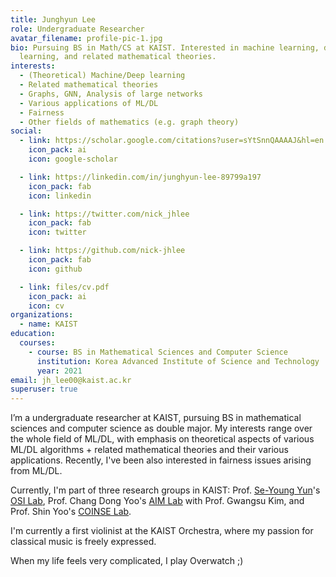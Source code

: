 ```yaml
---
title: Junghyun Lee
role: Undergraduate Researcher
avatar_filename: profile-pic-1.jpg
bio: Pursuing BS in Math/CS at KAIST. Interested in machine learning, deep
  learning, and related mathematical theories.
interests:
  - (Theoretical) Machine/Deep learning
  - Related mathematical theories
  - Graphs, GNN, Analysis of large networks
  - Various applications of ML/DL
  - Fairness
  - Other fields of mathematics (e.g. graph theory)
social:
  - link: https://scholar.google.com/citations?user=sYtSnnQAAAAJ&hl=en
    icon_pack: ai
    icon: google-scholar

  - link: https://linkedin.com/in/junghyun-lee-89799a197
    icon_pack: fab
    icon: linkedin

  - link: https://twitter.com/nick_jhlee
    icon_pack: fab
    icon: twitter

  - link: https://github.com/nick-jhlee
    icon_pack: fab
    icon: github

  - link: files/cv.pdf
    icon_pack: ai
    icon: cv
organizations:
  - name: KAIST
education:
  courses:
    - course: BS in Mathematical Sciences and Computer Science
      institution: Korea Advanced Institute of Science and Technology
      year: 2021
email: jh_lee00@kaist.ac.kr
superuser: true
---
```

I’m a undergraduate researcher at KAIST, pursuing BS in mathematical sciences and computer science as double major. My interests range over the whole field of ML/DL, with emphasis on theoretical aspects of various ML/DL algorithms + related mathematical theories and their various applications. Recently, I've been also interested in fairness issues arising from ML/DL.

Currently, I'm part of three research groups in KAIST: Prof. [Se-Young Yun](https://fbsqkd.github.io/)'s [OSI Lab](http://osi.kaist.ac.kr/), Prof. Chang Dong Yoo's [AIM Lab](https://slsp.kaist.ac.kr/xe/) with Prof. Gwangsu Kim, and Prof. Shin Yoo's [COINSE Lab](https://coinse.kaist.ac.kr/).

I'm currently a first violinist at the KAIST Orchestra, where my passion for classical music is freely expressed.

When my life feels very complicated, I play Overwatch ;)
